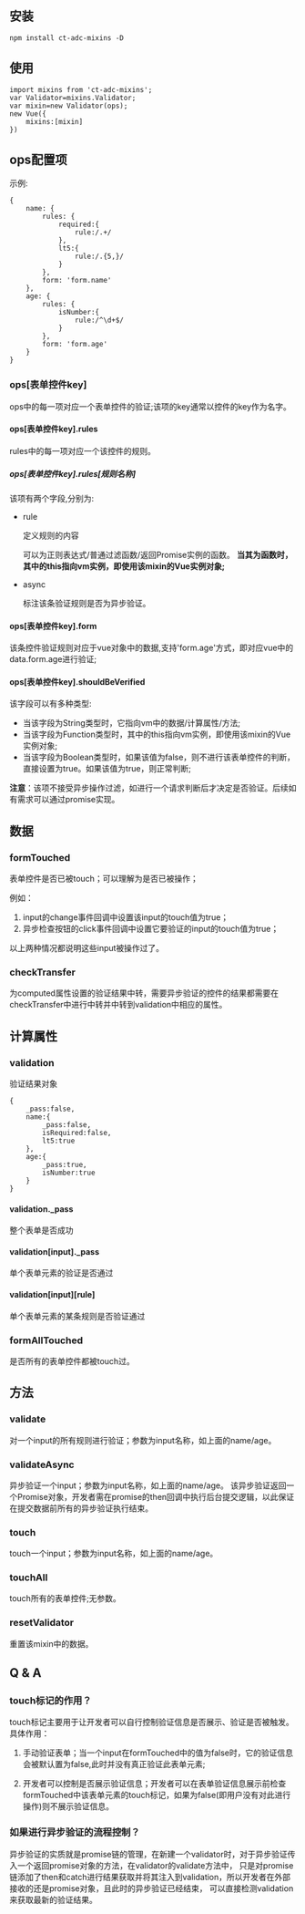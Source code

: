 ## 安装 

```
npm install ct-adc-mixins -D
```

## 使用

```
import mixins from 'ct-adc-mixins';
var Validator=mixins.Validator;
var mixin=new Validator(ops);
new Vue({
    mixins:[mixin]
})
```

## ops配置项

示例:
```
{
    name: {
        rules: {
            required:{
                rule:/.+/
            },
            lt5:{
                rule:/.{5,}/
            }
        },
        form: 'form.name'
    },
    age: {
        rules: {
            isNumber:{
                rule:/^\d+$/
            }
        },
        form: 'form.age'
    }
}
```


### ops[表单控件key]

ops中的每一项对应一个表单控件的验证;该项的key通常以控件的key作为名字。

#### ops[表单控件key].rules

rules中的每一项对应一个该控件的规则。

##### ops[表单控件key].rules[规则名称]

该项有两个字段,分别为:

* rule

    定义规则的内容

    可以为正则表达式/普通过滤函数/返回Promise实例的函数。
    **当其为函数时，其中的this指向vm实例，即使用该mixin的Vue实例对象;**

* async

    标注该条验证规则是否为异步验证。

#### ops[表单控件key].form

该条控件验证规则对应于vue对象中的数据,支持'form.age'方式，即对应vue中的data.form.age进行验证;

#### ops[表单控件key].shouldBeVerified

该字段可以有多种类型:

* 当该字段为String类型时，它指向vm中的数据/计算属性/方法;
* 当该字段为Function类型时，其中的this指向vm实例，即使用该mixin的Vue实例对象;
* 当该字段为Boolean类型时，如果该值为false，则不进行该表单控件的判断，直接设置为true。如果该值为true，则正常判断;

**注意**：该项不接受异步操作过滤，如进行一个请求判断后才决定是否验证。后续如有需求可以通过promise实现。

## 数据

### formTouched

表单控件是否已被touch；可以理解为是否已被操作；

例如：
1. input的change事件回调中设置该input的touch值为true；
2. 异步检查按钮的click事件回调中设置它要验证的input的touch值为true；

以上两种情况都说明这些input被操作过了。

### checkTransfer

为computed属性设置的验证结果中转，需要异步验证的控件的结果都需要在checkTransfer中进行中转并中转到validation中相应的属性。

## 计算属性

### validation

验证结果对象

```
{
    _pass:false,
    name:{
        _pass:false,
        isRequired:false,
        lt5:true
    },
    age:{
        _pass:true,
        isNumber:true
    }
}
```

#### validation._pass

整个表单是否成功

#### validation[input]._pass

单个表单元素的验证是否通过

#### validation[input][rule]

单个表单元素的某条规则是否验证通过


### formAllTouched 

是否所有的表单控件都被touch过。

## 方法

### validate

对一个input的所有规则进行验证；参数为input名称，如上面的name/age。

### validateAsync

异步验证一个input；参数为input名称，如上面的name/age。
该异步验证返回一个Promise对象，开发者需在promise的then回调中执行后台提交逻辑，以此保证在提交数据前所有的异步验证执行结束。

### touch

touch一个input；参数为input名称，如上面的name/age。

### touchAll

touch所有的表单控件;无参数。

### resetValidator

重置该mixin中的数据。


## Q & A

### touch标记的作用？

touch标记主要用于让开发者可以自行控制验证信息是否展示、验证是否被触发。
具体作用：

1. 手动验证表单；当一个input在formTouched中的值为false时，它的验证信息会被默认置为false,此时并没有真正验证此表单元素;

2. 开发者可以控制是否展示验证信息；开发者可以在表单验证信息展示前检查formTouched中该表单元素的touch标记，如果为false(即用户没有对此进行操作)则不展示验证信息。

### 如果进行异步验证的流程控制？

异步验证的实质就是promise链的管理，在新建一个validator时，对于异步验证传入一个返回promise对象的方法，在validator的validate方法中，
只是对promise链添加了then和catch进行结果获取并将其注入到validation，所以开发者在外部接收的还是promise对象，且此时的异步验证已经结束，
可以直接检测validation来获取最新的验证结果。











